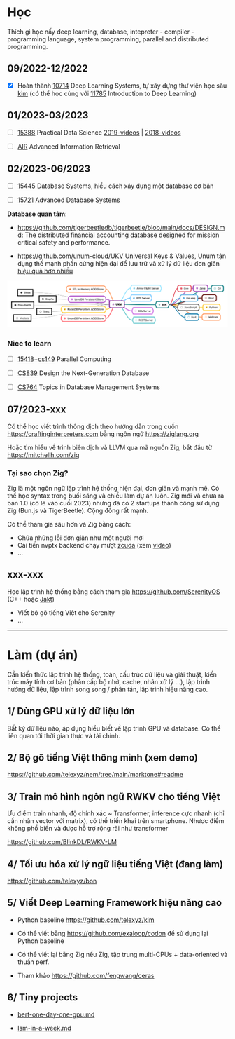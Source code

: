 # Học

Thích gì học nấy deep learning, database, intepreter - compiler - programming language, system programming, parallel and distributed programming.

## 09/2022-12/2022

- [x] Hoàn thành [10714](https://dlsyscourse.org) Deep Learning Systems, tự xây dựng thư viện học sâu [kim](https://github.com/telexyz/kim) (có thể học cùng với [11785](https://deeplearning.cs.cmu.edu) Introduction to Deep Learning)

## 01/2023-03/2023

- [ ] [15388](http://www.datasciencecourse.org/lectures) Practical Data Science [2019-videos](https://scs.hosted.panopto.com/Panopto/Pages/Sessions/List.aspx#folderID=%22618ea253-ca45-4b14-9f1d-aab501543bd2%22) | [2018-videos](https://scs.hosted.panopto.com/Panopto/Pages/Sessions/List.aspx#folderID=%22912b80a3-625d-405d-8905-a8620133666b%22)

- [ ] [AIR](https://github.com/sebastian-hofstaetter/teaching#lectures) Advanced Information Retrieval

## 02/2023-06/2023

- [ ] [15445](https://15445.courses.cs.cmu.edu) Database Systems, hiểu cách xây dựng một database cơ bản

- [ ] [15721](https://15721.courses.cs.cmu.edu) Advanced Database Systems

__Database quan tâm__:

- https://github.com/tigerbeetledb/tigerbeetle/blob/main/docs/DESIGN.md: The distributed financial accounting database designed for mission critical safety and performance.

- https://github.com/unum-cloud/UKV Universal Keys & Values, Unum tận dụng thế mạnh phần cứng hiện đại để lưu trữ và xử lý dữ liệu đơn giản [hiệu quả hơn nhiều](https://unum.cloud/post/2022-09-13-ucsb-10tb)

![](https://github.com/unum-cloud/UKV/raw/main/assets/UKV.png)

### Nice to learn

- [ ] [15418](http://15418.courses.cs.cmu.edu/spring2016)+[cs149](https://gfxcourses.stanford.edu/cs149) Parallel Computing

- [ ] [CS839](https://pages.cs.wisc.edu/~yxy/cs839-s20) Design the Next-Generation Database

- [ ] [CS764](https://pages.cs.wisc.edu/~yxy/cs764-f22) Topics in Database Management Systems


## 07/2023-xxx

Có thể học viết trình thông dịch theo hướng dẫn trong cuốn https://craftinginterpreters.com bằng ngôn ngữ https://ziglang.org

Hoặc tìm hiểu về trình biên dịch và LLVM qua mã nguồn Zig, bắt đầu từ https://mitchellh.com/zig

### Tại sao chọn Zig?
Zig là một ngôn ngữ lập trình hệ thống hiện đại, đơn giản và mạnh mẽ. Có thể học syntax trong buổi sáng và chiều làm dự án luôn. Zig mới và chưa ra bản 1.0 (có lẽ vào cuối 2023) nhưng đã có 2 startups thành công sử dụng Zig (Bun.js và TigerBeetle). Cộng đồng rất mạnh.

Có thể tham gia sâu hơn và Zig bằng cách:

- Chữa những lỗi đơn giản như một người mới
- Cải tiến nvptx backend chạy mượt [zcuda](https://github.com/gwenzek/cudaz) (xem [video](https://www.youtube.com/watch?v=rvfsWm6TckA&t=5351s))
- ...


## xxx-xxx

Học lập trình hệ thống bằng cách tham gia https://github.com/SerenityOS (C++ hoặc [Jakt](https://github.com/SerenityOS/jakt))

- Viết bộ gõ tiếng Việt cho Serenity
- ...

- - -


# Làm (dự án)

Cần kiến thức lập trình hệ thống, toán, cấu trúc dữ liệu và giải thuật, kiến trúc máy tính cơ bản (phân cấp bộ nhớ, cache, nhân xử lý ...), lập trình hướng dữ liệu, lập trình song song / phân tán, lập trình hiệu năng cao.


## 1/ Dùng GPU xử lý dữ liệu lớn

Bất kỳ dữ liệu nào, áp dụng hiểu biết về lập trình GPU và database. Có thể liên quan tới thời gian thực và tài chính.


## 2/ Bộ gõ tiếng Việt thông minh (xem demo)

https://github.com/telexyz/nem/tree/main/marktone#readme


## 3/ Train mô hình ngôn ngữ RWKV cho tiếng Việt

Ưu điểm train nhanh, độ chính xác ~ Transformer, inference cực nhanh (chỉ cần nhân vector với matrix), có thể triển khai trên smartphone. Nhược điểm không phổ biến và được hỗ trợ rộng rãi như transformer

https://github.com/BlinkDL/RWKV-LM


## 4/ Tối ưu hóa xử lý ngữ liệu tiếng Việt (đang làm)

https://github.com/telexyz/bon


## 5/ Viết Deep Learning Framework hiệu năng cao

- Python baseline https://github.com/telexyz/kim

- Có thể viết bằng https://github.com/exaloop/codon để sử dụng lại Python baseline

- Có thể viết lại bằng Zig nếu Zig, tập trung multi-CPUs + data-oriented và thuần perf.

- Tham khảo https://github.com/fengwang/ceras 

## 6/ Tiny projects

- [bert-one-day-one-gpu.md](./tiny-projects/bert-one-day-one-gpu.md)

- [lsm-in-a-week.md](./tiny-projects/lsm-in-a-week.md)
